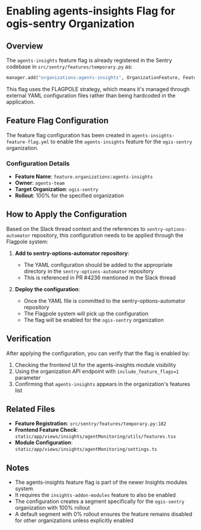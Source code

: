 # Enabling agents-insights Flag for ogis-sentry Organization

## Overview

The `agents-insights` feature flag is already registered in the Sentry codebase in `src/sentry/features/temporary.py` as:

```python
manager.add("organizations:agents-insights", OrganizationFeature, FeatureHandlerStrategy.FLAGPOLE, api_expose=True)
```

This flag uses the FLAGPOLE strategy, which means it's managed through external YAML configuration files rather than being hardcoded in the application.

## Feature Flag Configuration

The feature flag configuration has been created in `agents-insights-feature-flag.yml` to enable the `agents-insights` feature for the `ogis-sentry` organization.

### Configuration Details

- **Feature Name**: `feature.organizations:agents-insights`
- **Owner**: `agents-team`
- **Target Organization**: `ogis-sentry`
- **Rollout**: 100% for the specified organization

## How to Apply the Configuration

Based on the Slack thread context and the references to `sentry-options-automator` repository, this configuration needs to be applied through the Flagpole system:

1. **Add to sentry-options-automator repository**:
   - The YAML configuration should be added to the appropriate directory in the `sentry-options-automator` repository
   - This is referenced in PR #4236 mentioned in the Slack thread

2. **Deploy the configuration**:
   - Once the YAML file is committed to the sentry-options-automator repository
   - The Flagpole system will pick up the configuration
   - The flag will be enabled for the `ogis-sentry` organization

## Verification

After applying the configuration, you can verify that the flag is enabled by:

1. Checking the frontend UI for the agents-insights module visibility
2. Using the organization API endpoint with `include_feature_flags=1` parameter
3. Confirming that `agents-insights` appears in the organization's features list

## Related Files

- **Feature Registration**: `src/sentry/features/temporary.py:182`
- **Frontend Feature Check**: `static/app/views/insights/agentMonitoring/utils/features.tsx`
- **Module Configuration**: `static/app/views/insights/agentMonitoring/settings.ts`

## Notes

- The agents-insights feature flag is part of the newer Insights modules system
- It requires the `insights-addon-modules` feature to also be enabled
- The configuration creates a segment specifically for the `ogis-sentry` organization with 100% rollout
- A default segment with 0% rollout ensures the feature remains disabled for other organizations unless explicitly enabled
